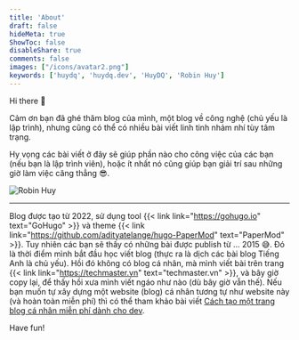 ```yaml
---
title: 'About'
draft: false
hideMeta: true
ShowToc: false
disableShare: true
comments: false
images: ["/icons/avatar2.png"]
keywords: ['huydq', 'huydq.dev', 'HuyDQ', 'Robin Huy']
---
```


Hi there 👋

Cảm ơn bạn đã ghé thăm blog của mình, một blog về công nghệ (chủ yếu là lập trình), nhưng cũng có thể có nhiều bài viết linh tinh nhảm nhí tùy tâm trạng.

Hy vọng các bài viết ở đây sẽ giúp phần nào cho công việc của các bạn (nếu bạn là lập trình viên), hoặc ít nhất nó cũng giúp bạn giải trí sau những giờ làm việc căng thẳng 😎.

![Robin Huy](/images/pages/about.jpg)

---

Blog được tạo từ 2022, sử dụng tool {{< link link="https://gohugo.io" text="GoHugo" >}} và theme {{< link link="https://github.com/adityatelange/hugo-PaperMod" text="PaperMod" >}}.
Tuy nhiên các bạn sẽ thấy có những bài được publish từ ... 2015 😅.
Đó là thời điểm mình bắt đầu học viết blog (thực ra là dịch các bài blog Tiếng Anh là chủ yếu). Hồi đó không có blog cá nhân, mà mình viết bài trên trang {{< link link="https://techmaster.vn" text="techmaster.vn" >}}, và bây giờ copy lại, để thấy hồi xưa mình viết ngáo như nào (dù bây giờ vẫn thế).
Nếu bạn muốn tự xây dựng một website (blog) cá nhân tương tự như website này (và hoàn toàn miễn phí) thì có thể tham khảo bài viết [Cách tạo một trang blog cá nhân miễn phí dành cho dev](/blog/cach-tao-mot-trang-blog-ca-nhan-mien-phi-danh-cho-dev/).

Have fun!
